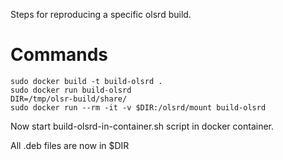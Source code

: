 Steps for reproducing a specific olsrd build.

# Commands

    sudo docker build -t build-olsrd .
    sudo docker run build-olsrd
    DIR=/tmp/olsr-build/share/
    sudo docker run --rm -it -v $DIR:/olsrd/mount build-olsrd

Now start build-olsrd-in-container.sh script in docker container.

All .deb files are now in $DIR

